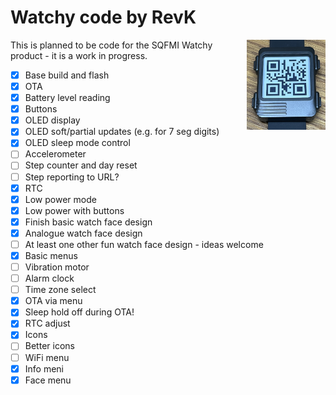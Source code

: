 # Watchy code by RevK

<img align=right width=25% src='Manuals/face.jpg'>

This is planned to be code for the SQFMI Watchy product - it is a work in progress.

- [x] Base build and flash
- [x] OTA
- [x] Battery level reading
- [x] Buttons
- [x] OLED display
- [x] OLED soft/partial updates (e.g. for 7 seg digits)
- [x] OLED sleep mode control
- [ ] Accelerometer
- [ ] Step counter and day reset
- [ ] Step reporting to URL?
- [x] RTC
- [x] Low power mode
- [x] Low power with buttons
- [x] Finish basic watch face design
- [x] Analogue watch face design
- [ ] At least one other fun watch face design - ideas welcome
- [x] Basic menus
- [ ] Vibration motor
- [ ] Alarm clock
- [ ] Time zone select
- [x] OTA via menu
- [x] Sleep hold off during OTA!
- [x] RTC adjust
- [x] Icons
- [ ] Better icons
- [ ] WiFi menu
- [x] Info meni
- [x] Face menu
